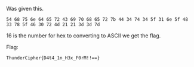 Was given this.

```
54 68 75 6e 64 65 72 43 69 70 68 65 72 7b 44 34 74 34 5f 31 6e 5f 48 33 78 5f 46 30 72 4d 21 21 3d 3d 7d
```

16 is the number for hex to converting to ASCII we get the flag.

Flag:
```
ThunderCipher{D4t4_1n_H3x_F0rM!!==}
```